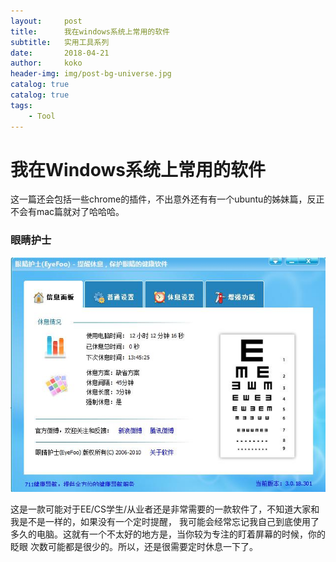 ```yaml
---
layout:     post
title:      我在windows系统上常用的软件
subtitle:   实用工具系列
date:       2018-04-21
author:     koko
header-img: img/post-bg-universe.jpg
catalog: true
catalog: true
tags:
    - Tool
---
```


# 我在Windows系统上常用的软件

这一篇还会包括一些chrome的插件，不出意外还有有一个ubuntu的姊妹篇，反正不会有mac篇就对了哈哈哈。

### 眼睛护士

![](2018-04-xx-我在windows系统上常用的软件_files/1.jpg)

这是一款可能对于EE/CS学生/从业者还是非常需要的一款软件了，不知道大家和我是不是一样的，如果没有一个定时提醒，
我可能会经常忘记我自己到底使用了多久的电脑。这就有一个不太好的地方是，当你较为专注的盯着屏幕的时候，你的眨眼
次数可能都是很少的。所以，还是很需要定时休息一下了。

### 